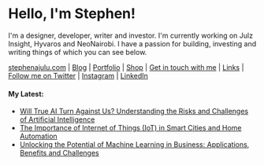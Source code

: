   <!-- Hello there! Feel free to make this your own but kindly don't use my data. Attributions are welcomed & appreciated --> 

# Hello, I'm Stephen!

I'm a designer, developer, writer and investor. I'm currently working on Julz Insight, Hyvaros and NeoNairobi. I have a passion for building, investing and writing things of which you can see below.

[stephenajulu.com](https://stephenajulu.com) | [Blog](https://stephenajulu.com/blog) | [Portfolio](https://stephenajulu.com/portfolio) | [Shop](https://stephenajulu.com/store) | [Get in touch with me](https://stephenajulu.com/contact) | [Links](https://stephenajulu.com/links) | [Follow me on Twitter](https://twitter.com/stephenajulu) | [Instagram](https://instagram.com/stephenajulu) | [LinkedIn](https://linkedin.com/in/stephenajulu)

#### My Latest:

<!-- BLOG-POST-LIST:START -->
- [Will True AI Turn Against Us? Understanding the Risks and Challenges of Artificial Intelligence](https://stephenajulu.com/blog/will-true-ai-turn-against-us-understanding-the-risks-and-challenges-of-artificial-intelligence/)
- [The Importance of Internet of Things &lpar;IoT&rpar; in Smart Cities and Home Automation](https://stephenajulu.com/blog/the-importance-of-internet-of-things-iot-in-smart-cities-and-home-automation/)
- [Unlocking the Potential of Machine Learning in Business: Applications, Benefits and Challenges](https://stephenajulu.com/blog/unlocking-the-potential-of-machine-learning-in-business-applications-benefits-and-challenges/)
<!-- BLOG-POST-LIST:END -->

